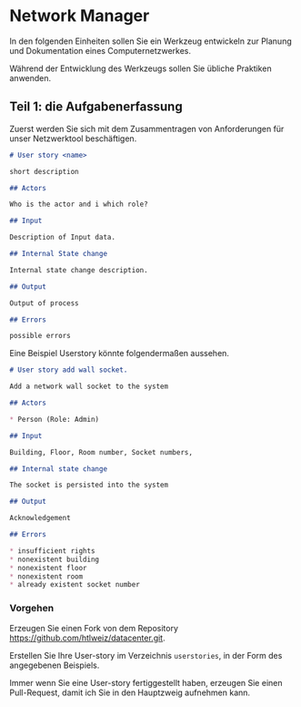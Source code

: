 # Network Manager

In den folgenden Einheiten sollen Sie ein Werkzeug entwickeln zur Planung und Dokumentation eines Computernetzwerkes.

Während der Entwicklung des Werkzeugs sollen Sie übliche Praktiken anwenden.

## Teil 1: die Aufgabenerfassung

Zuerst werden Sie sich mit dem Zusammentragen von Anforderungen für unser Netzwerktool beschäftigen.

```markdown
# User story <name>

short description

## Actors

Who is the actor and i which role?

## Input

Description of Input data.

## Internal State change

Internal state change description.

## Output

Output of process

## Errors

possible errors

```

Eine Beispiel Userstory könnte folgendermaßen aussehen.

```markdown
# User story add wall socket.

Add a network wall socket to the system

## Actors

* Person (Role: Admin)

## Input

Building, Floor, Room number, Socket numbers, 

## Internal state change

The socket is persisted into the system

## Output 

Acknowledgement

## Errors

* insufficient rights
* nonexistent building
* nonexistent floor
* nonexistent room 
* already existent socket number
```

### Vorgehen

Erzeugen Sie einen Fork von dem Repository https://github.com/htlweiz/datacenter.git.

Erstellen Sie Ihre User-story im Verzeichnis `userstories`, in der Form des angegebenen Beispiels.

Immer wenn Sie eine User-story fertiggestellt haben, erzeugen Sie einen Pull-Request, damit ich Sie in den Hauptzweig aufnehmen kann.
